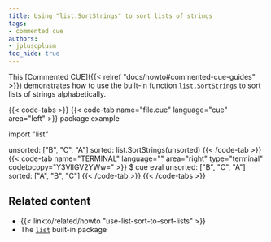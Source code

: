 ```yaml
---
title: Using "list.SortStrings" to sort lists of strings
tags:
- commented cue
authors:
- jpluscplusm
toc_hide: true
---
```


This [Commented CUE]({{< relref "docs/howto#commented-cue-guides" >}})
demonstrates how to use the built-in function
[`list.SortStrings`](https://pkg.go.dev/cuelang.org/go/pkg/list#SortStrings)
to sort lists of strings alphabetically.

{{< code-tabs >}}
{{< code-tab name="file.cue" language="cue" area="left" >}}
package example

import "list"

unsorted: ["B", "C", "A"]
sorted: list.SortStrings(unsorted)
{{< /code-tab >}}
{{< code-tab name="TERMINAL" language="" area="right" type="terminal" codetocopy="Y3VlIGV2YWw=" >}}
$ cue eval
unsorted: ["B", "C", "A"]
sorted: ["A", "B", "C"]
{{< /code-tab >}}
{{< /code-tabs >}}

## Related content

- {{< linkto/related/howto "use-list-sort-to-sort-lists" >}}
- The [`list`](https://pkg.go.dev/cuelang.org/go/pkg/list) built-in package
